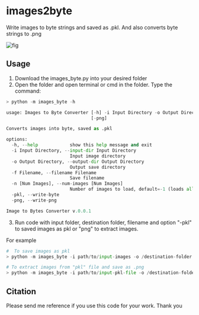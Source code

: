 # images2byte
Write images to byte strings and saved as .pkl. And also converts byte strings to .png

![fig](https://github.com/mcekwonu/images2byte/Figures/images2byte.png?raw=true)

## Usage
1. Download the images_byte.py into your desired folder
2. Open the folder and open terminal or cmd in the folder. Type the command:

```python
> python -m images_byte -h

usage: Images to Byte Converter [-h] -i Input Directory -o Output Directory -f Filename [-n [Num Images]] [-pkl]
                                [-png]

Converts images into byte, saved as .pkl

options:
  -h, --help            show this help message and exit
  -i Input Directory, --input-dir Input Directory
                        Input image directory
  -o Output Directory, --output-dir Output Directory
                        Output save directory
  -f Filename, --filename Filename
                        Save filename
  -n [Num Images], --num-images [Num Images]
                        Number of images to load, default=-1 (loads all images)
  -pkl, --write-byte
  -png, --write-png

Image to Bytes Converter v.0.0.1
```

3. Run code with input folder, destination folder, filename and option "-pkl" to saved images as pkl or "png" to extract images.

For example

```python
#  To save images as pkl
> python -m images_byte -i path/to/input-images -o /destination-folder -f output-filename -pkl
```

```python
# To extract images from "pkl" file and save as .png
> python -m images_byte -i path/to/input-pkl-file -o /destination-folder -f output-filename -png
```

## Citation
Please send me reference if you use this code for your work. Thank you
